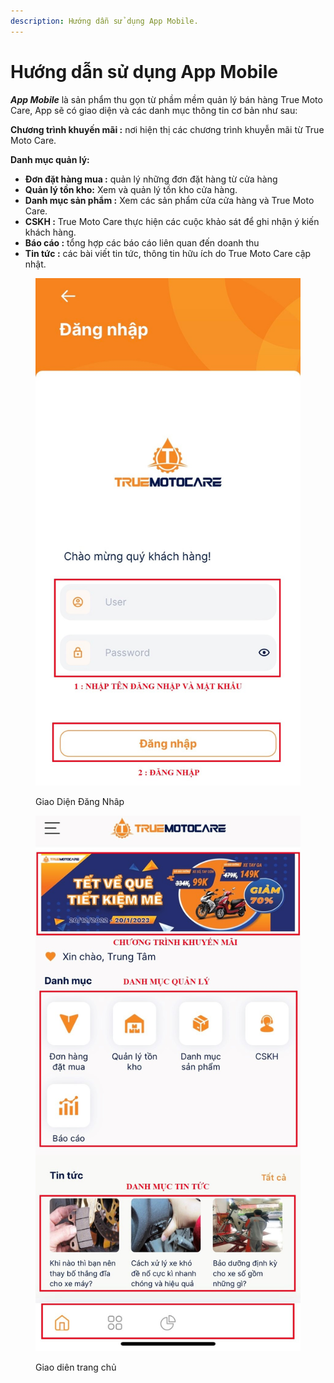 ```yaml
---
description: Hướng dẫn sử dụng App Mobile.
---
```


# Hướng dẫn sử dụng App Mobile

_**App Mobile**_ là sản phẩm thu gọn từ phầm mềm quản lý bán hàng True Moto Care, App sẽ có giao diện và các danh mục thông tin cơ bản như sau:

**Chương trình khuyến mãi :** nơi hiện thị các chương trình khuyễn mãi từ True Moto Care.

**Danh mục quản lý:**

* **Đơn đặt hàng mua :** quản lý những đơn đặt hàng từ cửa hàng
* **Quản lý tồn kho:** Xem và quản lý tồn kho cửa hàng.
* **Danh mục sản phẩm :** Xem các sản phẩm cửa cửa hàng và True Moto Care.
* **CSKH :** True Moto Care thực hiện các cuộc khảo sát để ghi nhận ý kiến khách hàng.
* **Báo cáo :** tổng hợp các báo cáo liên quan đến doanh thu
* **Tin tức :** các bài viết tin tức, thông tin hữu ích do True Moto Care cập nhật.

<div>

<figure><img src="../.gitbook/assets/APP DANG NHAP.jpg" alt=""><figcaption><p>Giao Diện Đăng Nhâp</p></figcaption></figure>

 

<figure><img src="../.gitbook/assets/GIAO DIEN TONG.jpg" alt=""><figcaption><p>Giao diên trang chủ</p></figcaption></figure>

</div>
